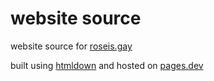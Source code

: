 # website source
website source for [roseis.gay](https://roseis.gay)

built using [htmldown](https://github.com/blltrx/htmldown) and hosted on [pages.dev](https://pages.dev)
